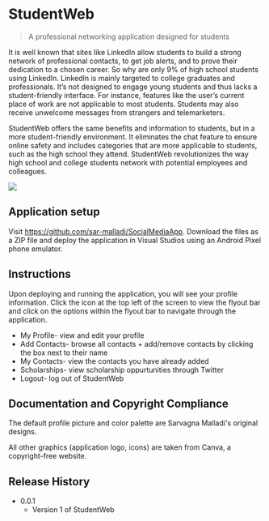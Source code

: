 # StudentWeb
> A professional networking application designed for students

It is well known that sites like LinkedIn allow students to build a strong network of professional contacts, to get job alerts, and to prove their dedication to a chosen career. So why are only 9% of high school students using LinkedIn. LinkedIn is mainly targeted to college graduates and professionals. It’s not designed to engage young students and thus lacks a student-friendly interface. For instance, features like the user’s current place of work are not applicable to most students. Students may also receive unwelcome messages from strangers and telemarketers.

StudentWeb offers the same benefits and information to students, but in a more student-friendly environment. It eliminates the chat feature to ensure online safety and includes categories that are more applicable to students, such as the high school they attend. StudentWeb revolutionizes the way high school and college students network with potential employees and colleagues.

![](flyout.png)

## Application setup

Visit https://github.com/sar-malladi/SocialMediaApp. Download the files as a ZIP file and deploy the application in Visual Studios using an Android Pixel phone emulator.

## Instructions

Upon deploying and running the application, you will see your profile information. Click the icon at the top left of the screen to view the flyout bar and click on the options within the flyout bar to navigate through the application.

* My Profile- view and edit your profile
* Add Contacts- browse all contacts + add/remove contacts by clicking the box next to their name
* My Contacts- view the contacts you have already added
* Scholarships- view scholarship oppurtunities through Twitter
* Logout- log out of StudentWeb

## Documentation and Copyright Compliance

The default profile picture and color palette are Sarvagna Malladi's original designs.

All other graphics (application logo, icons) are taken from Canva, a copyright-free website.

## Release History

* 0.0.1
    * Version 1 of StudentWeb
